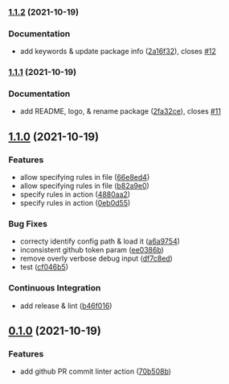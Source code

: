 ### [1.1.2](https://github.com/matmar10/prcolinter/compare/1.1.1...1.1.2) (2021-10-19)


### Documentation

* add keywords & update package info ([2a16f32](https://github.com/matmar10/prcolinter/commit/2a16f32dc688d1b43b1ff3e2aab6d57d74a35052)), closes [#12](https://github.com/matmar10/prcolinter/issues/12)

### [1.1.1](https://github.com/matmar10/pr-conventional-commit/compare/1.1.0...1.1.1) (2021-10-19)


### Documentation

* add README, logo, & rename package ([2fa32ce](https://github.com/matmar10/pr-conventional-commit/commit/2fa32cee362d1c44b825ee5b60b01bdda05c6349)), closes [#11](https://github.com/matmar10/pr-conventional-commit/issues/11)

## [1.1.0](https://github.com/matmar10/pr-conventional-commit/compare/0.4.0...1.1.0) (2021-10-19)


### Features

* allow specifying rules in file ([66e8ed4](https://github.com/matmar10/pr-conventional-commit/commit/66e8ed46ccb5e5aafd41ed8d02fc500df950bd98))
* allow specifying rules in file ([b82a9e0](https://github.com/matmar10/pr-conventional-commit/commit/b82a9e0cde6ba4b958f1f36aa7f0c74f18b1e3c0))
* specify rules in action ([4880aa2](https://github.com/matmar10/pr-conventional-commit/commit/4880aa25ae120dc87fe47e8ca8681ba7e077fbbf))
* specify rules in action ([0eb0d55](https://github.com/matmar10/pr-conventional-commit/commit/0eb0d55e1f0954038cf344511764218b4bd4ee0b))


### Bug Fixes

* correcty identify config path & load it ([a6a9754](https://github.com/matmar10/pr-conventional-commit/commit/a6a9754238145b2d6e37811891ccfb76437fec92))
* inconsistent github token param ([ee0386b](https://github.com/matmar10/pr-conventional-commit/commit/ee0386b3b0f0a06eeaaabc71e9b0d1b8a88c8657))
* remove overly verbose debug input ([df7c8ed](https://github.com/matmar10/pr-conventional-commit/commit/df7c8ed6d506ae3425ad972672fc02d2ddebdb7a))
* test ([cf046b5](https://github.com/matmar10/pr-conventional-commit/commit/cf046b55b4e85adde8ef97b8dba09a981296b68b))


### Continuous Integration

* add release & lint ([b46f016](https://github.com/matmar10/pr-conventional-commit/commit/b46f016294e20ae39175dc4dff4b211a14f97f39))

## [0.1.0](https://github.com/matmar10/pr-conventional-commit/compare/0.4.0...1.1.0) (2021-10-19)


### Features

* add github PR commit linter action ([70b508b](https://github.com/matmar10/pr-conventional-commit/commit/70b508bbfbe180a26793313cede10a0803a1e6c6))

